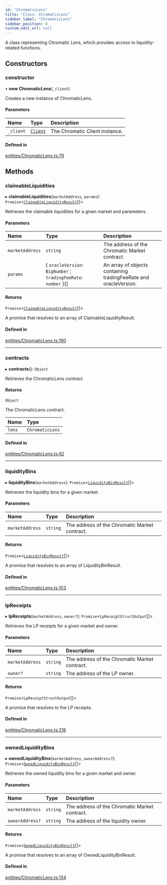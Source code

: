 ```yaml
---
id: "ChromaticLens"
title: "Class: ChromaticLens"
sidebar_label: "ChromaticLens"
sidebar_position: 0
custom_edit_url: null
---
```


A class representing Chromatic Lens, which provides access to liquidity-related functions.

## Constructors

### constructor

• **new ChromaticLens**(`_client`)

Creates a new instance of ChromaticLens.

#### Parameters

| Name | Type | Description |
| :------ | :------ | :------ |
| `_client` | [`Client`](Client.md) | The Chromatic Client instance. |

#### Defined in

[entities/ChromaticLens.ts:79](https://github.com/chromatic-protocol/sdk/blob/9e0eb84/packages/sdk-ethers-v5/src/entities/ChromaticLens.ts#L79)

## Methods

### claimableLiquidities

▸ **claimableLiquidities**(`marketAddress`, `params`): `Promise`<[`ClaimableLiquidityResult`](../interfaces/ClaimableLiquidityResult.md)[]\>

Retrieves the claimable liquidities for a given market and parameters.

#### Parameters

| Name | Type | Description |
| :------ | :------ | :------ |
| `marketAddress` | `string` | The address of the Chromatic Market contract. |
| `params` | { `oracleVersion`: `BigNumber` ; `tradingFeeRate`: `number`  }[] | An array of objects containing tradingFeeRate and oracleVersion. |

#### Returns

`Promise`<[`ClaimableLiquidityResult`](../interfaces/ClaimableLiquidityResult.md)[]\>

A promise that resolves to an array of ClaimableLiquidityResult.

#### Defined in

[entities/ChromaticLens.ts:190](https://github.com/chromatic-protocol/sdk/blob/9e0eb84/packages/sdk-ethers-v5/src/entities/ChromaticLens.ts#L190)

___

### contracts

▸ **contracts**(): `Object`

Retrieves the ChromaticLens contract.

#### Returns

`Object`

The ChromaticLens contract.

| Name | Type |
| :------ | :------ |
| `lens` | `ChromaticLens` |

#### Defined in

[entities/ChromaticLens.ts:92](https://github.com/chromatic-protocol/sdk/blob/9e0eb84/packages/sdk-ethers-v5/src/entities/ChromaticLens.ts#L92)

___

### liquidityBins

▸ **liquidityBins**(`marketAddress`): `Promise`<[`LiquidityBinResult`](../interfaces/LiquidityBinResult.md)[]\>

Retrieves the liquidity bins for a given market.

#### Parameters

| Name | Type | Description |
| :------ | :------ | :------ |
| `marketAddress` | `string` | The address of the Chromatic Market contract. |

#### Returns

`Promise`<[`LiquidityBinResult`](../interfaces/LiquidityBinResult.md)[]\>

A promise that resolves to an array of LiquidityBinResult.

#### Defined in

[entities/ChromaticLens.ts:103](https://github.com/chromatic-protocol/sdk/blob/9e0eb84/packages/sdk-ethers-v5/src/entities/ChromaticLens.ts#L103)

___

### lpReceipts

▸ **lpReceipts**(`marketAddress`, `owner?`): `Promise`<`LpReceiptStructOutput`[]\>

Retrieves the LP receipts for a given market and owner.

#### Parameters

| Name | Type | Description |
| :------ | :------ | :------ |
| `marketAddress` | `string` | The address of the Chromatic Market contract. |
| `owner?` | `string` | The address of the LP owner. |

#### Returns

`Promise`<`LpReceiptStructOutput`[]\>

A promise that resolves to the LP receipts.

#### Defined in

[entities/ChromaticLens.ts:218](https://github.com/chromatic-protocol/sdk/blob/9e0eb84/packages/sdk-ethers-v5/src/entities/ChromaticLens.ts#L218)

___

### ownedLiquidityBins

▸ **ownedLiquidityBins**(`marketAddress`, `ownerAddress?`): `Promise`<[`OwnedLiquidityBinResult`](../interfaces/OwnedLiquidityBinResult.md)[]\>

Retrieves the owned liquidity bins for a given market and owner.

#### Parameters

| Name | Type | Description |
| :------ | :------ | :------ |
| `marketAddress` | `string` | The address of the Chromatic Market contract. |
| `ownerAddress?` | `string` | The address of the liquidity owner. |

#### Returns

`Promise`<[`OwnedLiquidityBinResult`](../interfaces/OwnedLiquidityBinResult.md)[]\>

A promise that resolves to an array of OwnedLiquidityBinResult.

#### Defined in

[entities/ChromaticLens.ts:134](https://github.com/chromatic-protocol/sdk/blob/9e0eb84/packages/sdk-ethers-v5/src/entities/ChromaticLens.ts#L134)
